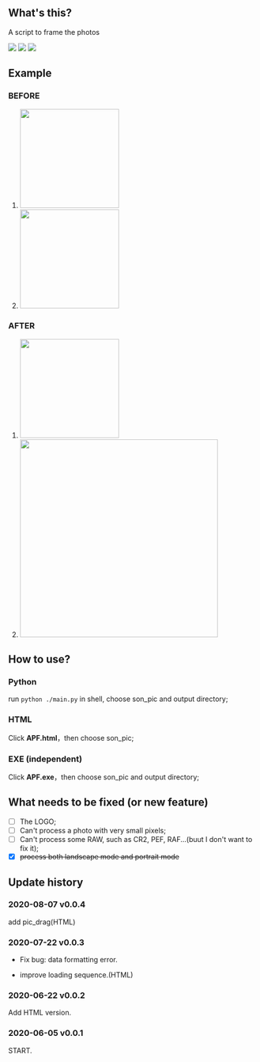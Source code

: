 ## What's this?

A script to frame the photos

![](https://img.shields.io/github/stars/jinqimu/addPhotoFrame)
![](https://img.shields.io/badge/language-html-red)
![](https://img.shields.io/badge/language-python-green)

## Example

### BEFORE
1. <img src="https://cdn.jsdelivr.net/gh/jinqimu/cloudimg/img/20200605202803.jpg" width="200"/>

2. <img src="https://cdn.jsdelivr.net/gh/jinqimu/cloudimg/img/20200622213137.jpg" width="200" />

### AFTER

1. <img src="https://cdn.jsdelivr.net/gh/jinqimu/cloudimg/img/20200605181605.png" width="200" />

2. <img src="https://cdn.jsdelivr.net/gh/jinqimu/cloudimg/img/20200622220507.png" width="400"/>

## How to use?

### Python

run `python ./main.py` in shell, choose son_pic and output directory;

### HTML

Click **APF.html**，then choose son_pic;

### EXE (independent)

Click **APF.exe**，then choose son_pic and output directory;

## What needs to be fixed (or new feature)

- [ ] The LOGO;
- [ ] Can't process a photo with very small pixels;
- [ ] Can't process some RAW, such as CR2, PEF, RAF...(buut I don't want to fix it);
- [x] ~~process both landscape mode and portrait mode~~

## Update history

### 2020-08-07 v0.0.4

add pic_drag(HTML)

### 2020-07-22 v0.0.3

* Fix bug: data formatting error.

* improve loading sequence.(HTML)

### 2020-06-22 v0.0.2

Add HTML version.

### 2020-06-05 v0.0.1

START.